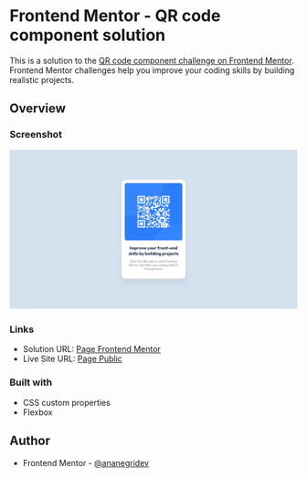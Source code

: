 # Frontend Mentor - QR code component solution

This is a solution to the [QR code component challenge on Frontend Mentor](https://www.frontendmentor.io/challenges/qr-code-component-iux_sIO_H). Frontend Mentor challenges help you improve your coding skills by building realistic projects. 

## Overview

### Screenshot

![](https://github.com/ananegridev/frontendmentor-qr-code-component/blob/main/img/desktop-design.jpg)

### Links

- Solution URL: [Page Frontend Mentor]([https://your-solution-url.com](https://www.frontendmentor.io/solutions/solution-qr-code-component-56rFw_Ucqd))
- Live Site URL: [Page Public](https://frontendmentor-qr-code-component-wine.vercel.app/)

### Built with

- CSS custom properties
- Flexbox

## Author

- Frontend Mentor - [@ananegridev](https://www.frontendmentor.io/profile/ananegridev)

